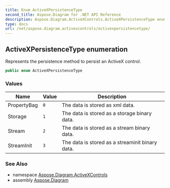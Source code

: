 ```yaml
---
title: Enum ActiveXPersistenceType
second_title: Aspose.Diagram for .NET API Reference
description: Aspose.Diagram.ActiveXControls.ActiveXPersistenceType enum. Represents the persistence method to persist an ActiveX control
type: docs
url: /net/aspose.diagram.activexcontrols/activexpersistencetype/
---
```

## ActiveXPersistenceType enumeration

Represents the persistence method to persist an ActiveX control.

```csharp
public enum ActiveXPersistenceType
```

### Values

| Name | Value | Description |
| --- | --- | --- |
| PropertyBag | `0` | The data is stored as xml data. |
| Storage | `1` | The data is stored as a storage binary data. |
| Stream | `2` | The data is stored as a stream binary data. |
| StreamInit | `3` | The data is stored as a streaminit binary data. |

### See Also

* namespace [Aspose.Diagram.ActiveXControls](../../aspose.diagram.activexcontrols/)
* assembly [Aspose.Diagram](../../)


